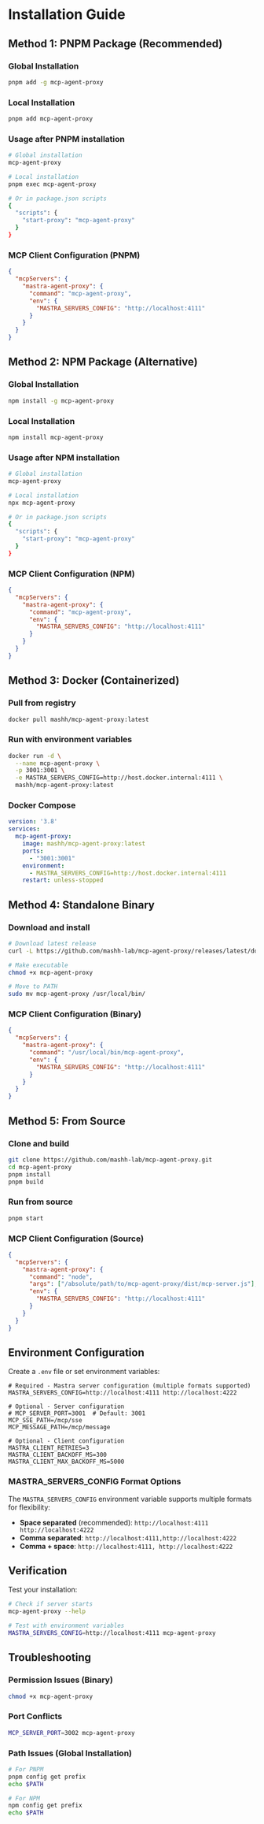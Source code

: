 # Installation Guide

## Method 1: PNPM Package (Recommended)

### Global Installation
```bash
pnpm add -g mcp-agent-proxy
```

### Local Installation
```bash
pnpm add mcp-agent-proxy
```

### Usage after PNPM installation
```bash
# Global installation
mcp-agent-proxy

# Local installation
pnpm exec mcp-agent-proxy

# Or in package.json scripts
{
  "scripts": {
    "start-proxy": "mcp-agent-proxy"
  }
}
```

### MCP Client Configuration (PNPM)
```json
{
  "mcpServers": {
    "mastra-agent-proxy": {
      "command": "mcp-agent-proxy",
      "env": {
        "MASTRA_SERVERS_CONFIG": "http://localhost:4111"
      }
    }
  }
}
```

## Method 2: NPM Package (Alternative)

### Global Installation
```bash
npm install -g mcp-agent-proxy
```

### Local Installation
```bash
npm install mcp-agent-proxy
```

### Usage after NPM installation
```bash
# Global installation
mcp-agent-proxy

# Local installation
npx mcp-agent-proxy

# Or in package.json scripts
{
  "scripts": {
    "start-proxy": "mcp-agent-proxy"
  }
}
```

### MCP Client Configuration (NPM)
```json
{
  "mcpServers": {
    "mastra-agent-proxy": {
      "command": "mcp-agent-proxy",
      "env": {
        "MASTRA_SERVERS_CONFIG": "http://localhost:4111"
      }
    }
  }
}
```

## Method 3: Docker (Containerized)

### Pull from registry
```bash
docker pull mashh/mcp-agent-proxy:latest
```

### Run with environment variables
```bash
docker run -d \
  --name mcp-agent-proxy \
  -p 3001:3001 \
  -e MASTRA_SERVERS_CONFIG=http://host.docker.internal:4111 \
  mashh/mcp-agent-proxy:latest
```

### Docker Compose
```yaml
version: '3.8'
services:
  mcp-agent-proxy:
    image: mashh/mcp-agent-proxy:latest
    ports:
      - "3001:3001"
    environment:
      - MASTRA_SERVERS_CONFIG=http://host.docker.internal:4111
    restart: unless-stopped
```

## Method 4: Standalone Binary

### Download and install
```bash
# Download latest release
curl -L https://github.com/mashh-lab/mcp-agent-proxy/releases/latest/download/mcp-agent-proxy-linux -o mcp-agent-proxy

# Make executable
chmod +x mcp-agent-proxy

# Move to PATH
sudo mv mcp-agent-proxy /usr/local/bin/
```

### MCP Client Configuration (Binary)
```json
{
  "mcpServers": {
    "mastra-agent-proxy": {
      "command": "/usr/local/bin/mcp-agent-proxy",
      "env": {
        "MASTRA_SERVERS_CONFIG": "http://localhost:4111"
      }
    }
  }
}
```

## Method 5: From Source

### Clone and build
```bash
git clone https://github.com/mashh-lab/mcp-agent-proxy.git
cd mcp-agent-proxy
pnpm install
pnpm build
```

### Run from source
```bash
pnpm start
```

### MCP Client Configuration (Source)
```json
{
  "mcpServers": {
    "mastra-agent-proxy": {
      "command": "node",
      "args": ["/absolute/path/to/mcp-agent-proxy/dist/mcp-server.js"],
      "env": {
        "MASTRA_SERVERS_CONFIG": "http://localhost:4111"
      }
    }
  }
}
```

## Environment Configuration

Create a `.env` file or set environment variables:

```env
# Required - Mastra server configuration (multiple formats supported)
MASTRA_SERVERS_CONFIG=http://localhost:4111 http://localhost:4222

# Optional - Server configuration
# MCP_SERVER_PORT=3001  # Default: 3001
MCP_SSE_PATH=/mcp/sse
MCP_MESSAGE_PATH=/mcp/message

# Optional - Client configuration
MASTRA_CLIENT_RETRIES=3
MASTRA_CLIENT_BACKOFF_MS=300
MASTRA_CLIENT_MAX_BACKOFF_MS=5000
```

### MASTRA_SERVERS_CONFIG Format Options

The `MASTRA_SERVERS_CONFIG` environment variable supports multiple formats for flexibility:

- **Space separated** (recommended): `http://localhost:4111 http://localhost:4222`
- **Comma separated**: `http://localhost:4111,http://localhost:4222`
- **Comma + space**: `http://localhost:4111, http://localhost:4222`

## Verification

Test your installation:

```bash
# Check if server starts
mcp-agent-proxy --help

# Test with environment variables
MASTRA_SERVERS_CONFIG=http://localhost:4111 mcp-agent-proxy
```

## Troubleshooting

### Permission Issues (Binary)
```bash
chmod +x mcp-agent-proxy
```

### Port Conflicts
```bash
MCP_SERVER_PORT=3002 mcp-agent-proxy
```

### Path Issues (Global Installation)
```bash
# For PNPM
pnpm config get prefix
echo $PATH

# For NPM
npm config get prefix
echo $PATH
``` 